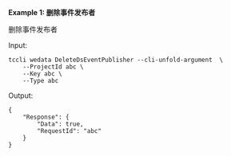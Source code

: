 **Example 1: 删除事件发布者**

删除事件发布者

Input: 

```
tccli wedata DeleteDsEventPublisher --cli-unfold-argument  \
    --ProjectId abc \
    --Key abc \
    --Type abc
```

Output: 
```
{
    "Response": {
        "Data": true,
        "RequestId": "abc"
    }
}
```

